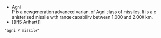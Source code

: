 - Agni P is a newgeneration advanced variant of Agni class of missiles. It is a canisterised missile with range capability between 1,000 and 2,000 km,
- [[INS Arihant]]

```query
"agni P missile"
```